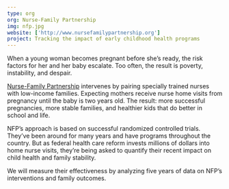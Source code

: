 ```yaml
---
type: org
org: Nurse-Family Partnership
img: nfp.jpg
website: ['http://www.nursefamilypartnership.org']
project: Tracking the impact of early childhood health programs
---
```

When a young woman becomes pregnant before she’s ready, the risk factors for her and her baby escalate. Too often, the result is poverty, instability, and despair. 

[Nurse-Family Partnership](www.nursefamilypartnership.org) intervenes by pairing specially trained nurses with low-income families. Expecting mothers receive nurse home visits from pregnancy until the baby is two years old. The result: more successful pregnancies, more stable families, and healthier kids that do better in school and life.

NFP’s approach is based on successful randomized controlled trials. They’ve been around for many years and have programs throughout the country. But as federal health care reform invests millions of dollars into home nurse visits, they’re being asked to quantify their recent impact on child health and family stability.

We will measure their effectiveness by analyzing five years of data on NFP’s interventions and family outcomes.
